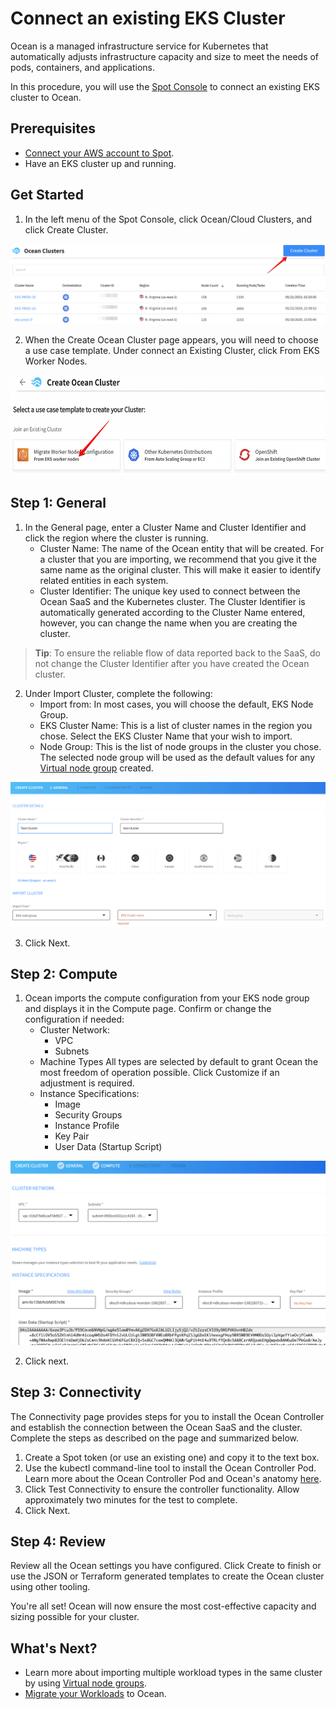 # Connect an existing EKS Cluster

Ocean is a managed infrastructure service for Kubernetes that automatically adjusts infrastructure capacity and size to meet the needs of pods, containers, and applications.

In this procedure, you will use the [Spot Console](http://console.spotinst.com/) to connect an existing EKS cluster to Ocean.

## Prerequisites

- [Connect your AWS account to Spot](connect-your-cloud-provider/aws-account).
- Have an EKS cluster up and running.

## Get Started

1. In the left menu of the Spot Console, click Ocean/Cloud Clusters, and click Create Cluster.

<img src="/ocean/_media/create-cluster.png" />

2. When the Create Ocean Cluster page appears, you will need to choose a use case template. Under connect an Existing Cluster, click From EKS Worker Nodes.

<img src="/ocean/_media/from-eks-worker-nodes1.png" width="600" height="160" />

## Step 1: General

1. In the General page, enter a Cluster Name and Cluster Identifier and click the region where the cluster is running.
   - Cluster Name: The name of the Ocean entity that will be created. For a cluster that you are importing, we recommend that you give it the same name as the original cluster. This will make it easier to identify related entities in each system.
   - Cluster Identifier: The unique key used to connect between the Ocean SaaS and the Kubernetes cluster. The Cluster Identifier is automatically generated according to the Cluster Name entered, however, you can change the name when you are creating the cluster.

> **Tip**: To ensure the reliable flow of data reported back to the SaaS, do not change the Cluster Identifier after you have created the Ocean cluster.

2. Under Import Cluster, complete the following:
   - Import from: In most cases, you will choose the default, EKS Node Group.
   - EKS Cluster Name: This is a list of cluster names in the region you chose. Select the EKS Cluster Name that your wish to import.
   - Node Group: This is the list of node groups in the cluster you chose. The selected node group will be used as the default values for any [Virtual node group](https://docs.spot.io/ocean/features/vngs/?id=default-vng) created.

<img src="/ocean/_media/getting-started-eks-connect-existing-eks-01.png" />

3. Click Next.

## Step 2: Compute

1. Ocean imports the compute configuration from your EKS node group and displays it in the Compute page. Confirm or change the configuration if needed:
   - Cluster Network:
     - VPC
     - Subnets
   - Machine Types
     All types are selected by default to grant Ocean the most freedom of operation possible. Click Customize if an adjustment is required.
   - Instance Specifications:
     - Image
     - Security Groups
     - Instance Profile
     - Key Pair
     - User Data (Startup Script)

<img src="/ocean/_media/compute.png" />

2. Click next.

## Step 3: Connectivity

The Connectivity page provides steps for you to install the Ocean Controller and establish the connection between the Ocean SaaS and the cluster. Complete the steps as described on the page and summarized below.

1. Create a Spot token (or use an existing one) and copy it to the text box.
2. Use the kubectl command-line tool to install the Ocean Controller Pod. Learn more about the Ocean Controller Pod and Ocean's anatomy [here](ocean/tutorials/spot-kubernetes-controller).
3. Click Test Connectivity to ensure the controller functionality. Allow approximately two minutes for the test to complete.
4. Click Next.

## Step 4: Review

Review all the Ocean settings you have configured. Click Create to finish or use the JSON or Terraform generated templates to create the Ocean cluster using other tooling.

You're all set! Ocean will now ensure the most cost-effective capacity and sizing possible for your cluster.

## What's Next?

- Learn more about importing multiple workload types in the same cluster by using [Virtual node groups](https://docs.spot.io/ocean/features/vngs/).
- [Migrate your Workloads](ocean/tutorials/migrate-workload) to Ocean.
